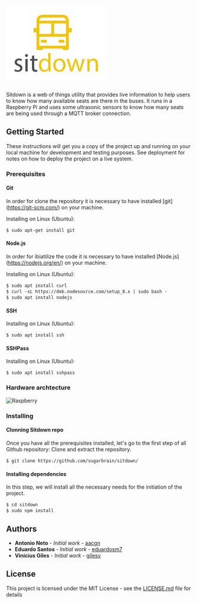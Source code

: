 # ![Sitdown](/src/view/assets/images/logo.png)

Sitdown is a web of things utility that provides live information to help users to know how many available seats are there in the buses. It runs in a Raspberry Pi and uses some ultrasonic sensors to know how many seats are being used through a MQTT broker connection.

## Getting Started

These instructions will get you a copy of the project up and running on your local machine for development and testing purposes. See deployment for notes on how to deploy the project on a live system.

### Prerequisites

#### Git
In order for clone the repository it is necessary to have installed [git] (https://git-scm.com/) on your machine.

Installing on Linux (Ubuntu):
```
$ sudo apt-get install git
```
#### Node.js
In order for ibiatilize the code it is necessary to have installed [Node.js] (https://nodejs.org/en/) on your machine.

Installing on Linux (Ubuntu):
```
$ sudo apt install curl
$ curl -sL https://deb.nodesource.com/setup_8.x | sudo bash -
$ sudo apt install nodejs
```
#### SSH
Installing on Linux (Ubuntu):
```
$ sudo apt install ssh
```

#### SSHPass
Installing on Linux (Ubuntu):
```
$ sudo apt install sshpass
```

### Hardware archtecture
![Raspberry](https://raw.githubusercontent.com/fivdi/pigpio/master/example/distance-hc-sr04.png)

### Installing

#### Clonning Sitdown repo

Once you have all the prerequisites installed, let's go to the first step of all Github repository: Clone and extract the repository.

```
$ git clone https://github.com/sugarbrain/sitdown/
```

#### Installing dependencies

In this step, we will install all the necessary needs for the initiation of the project.

```
$ cd sitdown
$ sudo npm install
```

## Authors

* **Antonio Neto** - *Initial work* - [aacgn](https://github.com/aacgn)
* **Eduardo Santos** - *Initial work* - [eduardosm7](https://github.com/eduardosm7)
* **Vinícius Giles** - *Initial work* - [gilesv](https://github.com/gilesv)

## License

This project is licensed under the MIT License - see the [LICENSE.md](LICENSE.md) file for details
